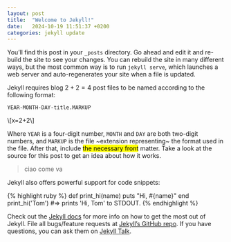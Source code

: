```yaml
---
layout: post
title:  "Welcome to Jekyll!"
date:   2024-10-19 11:51:37 +0200
categories: jekyll update
---
```

You’ll find this post in your `_posts` directory. Go ahead and edit it and re-build the site to see your changes. You can rebuild the site in many different ways, but the most common way is to run `jekyll serve`, which launches a web server and auto-regenerates your site when a file is updated.

Jekyll requires blog $2+2=4$ post files to be named according to the following format:

`YEAR-MONTH-DAY-title.MARKUP`

\\[x=2+2\\]

Where `YEAR` is a four-digit number, `MONTH` and `DAY` are both two-digit numbers, and `MARKUP` is the file ~extension representing~ the format used in the file. After that, include <mark>the necessary front</mark> matter. Take a look at the source for this post to get an idea about how it works.

> ciao
> come va


Jekyll also offers powerful support for code snippets:

{% highlight ruby %}
def print_hi(name)
  puts "Hi, #{name}"
end
print_hi('Tom')
#=> prints 'Hi, Tom' to STDOUT.
{% endhighlight %}

Check out the [Jekyll docs][jekyll-docs] for more info on how to get the most out of Jekyll. File all bugs/feature requests at [Jekyll’s GitHub repo][jekyll-gh]. If you have questions, you can ask them on [Jekyll Talk][jekyll-talk].

[jekyll-docs]: https://jekyllrb.com/docs/home
[jekyll-gh]:   https://github.com/jekyll/jekyll
[jekyll-talk]: https://talk.jekyllrb.com/

